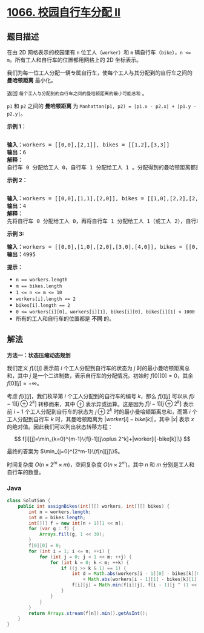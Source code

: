 # [1066. 校园自行车分配 II](https://leetcode.cn/problems/campus-bikes-ii)

## 题目描述

<p>在由 2D 网格表示的校园里有&nbsp;<code>n</code>&nbsp;位工人（<code>worker</code>）和 <code>m</code>&nbsp;辆自行车（<code>bike</code>），<code>n &lt;= m</code>。所有工人和自行车的位置都用网格上的 2D 坐标表示。</p>

<p>我们为每一位工人分配一辆专属自行车，使每个工人与其分配到的自行车之间的 <strong>曼哈顿距离</strong> 最小化。</p>

<p>返回 <code>每个工人与分配到的自行车之间的曼哈顿距离的最小可能总和</code> 。</p>

<p><code>p1</code> 和&nbsp;<code>p2</code>&nbsp;之间的 <strong>曼哈顿距离</strong> 为&nbsp;<code>Manhattan(p1, p2) = |p1.x - p2.x| + |p1.y - p2.y|</code>。</p>

<p><strong>示例 1：</strong></p>

<p><img alt="" src="https://fastly.jsdelivr.net/gh/doocs/leetcode@main/solution/1000-1099/1066.Campus%20Bikes%20II/images/1261_example_1_v2.png" /></p>

<pre>
<strong>输入：</strong>workers = [[0,0],[2,1]], bikes = [[1,2],[3,3]]
<strong>输出：</strong>6
<strong>解释：</strong>
自行车 0 分配给工人 0，自行车 1 分配给工人 1 。分配得到的曼哈顿距离都是 3, 所以输出为 6 。
</pre>

<p><strong>示例 2：</strong></p>

<p><img alt="" src="https://fastly.jsdelivr.net/gh/doocs/leetcode@main/solution/1000-1099/1066.Campus%20Bikes%20II/images/1261_example_2_v2.png" /></p>

<pre>
<strong>输入：</strong>workers = [[0,0],[1,1],[2,0]], bikes = [[1,0],[2,2],[2,1]]
<strong>输出：</strong>4
<strong>解释：</strong>
先将自行车 0 分配给工人 0，再将自行车 1 分配给工人 1（或工人 2），自行车 2 给工人 2（或工人 1）。如此分配使得曼哈顿距离的总和为 4。
</pre>

<p><strong>示例 3:</strong></p>

<pre>
<strong>输入：</strong>workers = [[0,0],[1,0],[2,0],[3,0],[4,0]], bikes = [[0,999],[1,999],[2,999],[3,999],[4,999]]
<strong>输出：</strong>4995
</pre>

<p><strong>提示：</strong></p>

<ul>
	<li><code>n == workers.length</code></li>
	<li><code>m == bikes.length</code></li>
	<li><code>1 &lt;= n &lt;= m &lt;= 10</code></li>
	<li><code>workers[i].length == 2</code></li>
	<li><code>bikes[i].length == 2</code></li>
	<li><code>0 &lt;= workers[i][0], workers[i][1], bikes[i][0], bikes[i][1] &lt; 1000</code></li>
	<li>所有的工人和自行车的位置都是 <strong>不同</strong>&nbsp;的。</li>
</ul>

## 解法

**方法一：状态压缩动态规划**

我们定义 $f[i][j]$ 表示前 $i$ 个工人分配到自行车的状态为 $j$ 时的最小曼哈顿距离总和，其中 $j$ 是一个二进制数，表示自行车的分配情况。初始时 $f[0][0]=0$，其余 $f[0][j]=+\infty$。

考虑 $f[i][j]$，我们枚举第 $i$ 个工人分配到的自行车的编号 $k$，那么 $f[i][j]$ 可以从 $f[i-1][j\oplus 2^k]$ 转移而来，其中 $\oplus$ 表示异或运算。这是因为 $f[i-1][j\oplus 2^k]$ 表示前 $i-1$ 个工人分配到自行车的状态为 $j\oplus 2^k$ 时的最小曼哈顿距离总和，而第 $i$ 个工人分配到自行车 $k$ 时，其曼哈顿距离为 $|worker[i]-bike[k]|$，其中 $|x|$ 表示 $x$ 的绝对值。因此我们可以列出状态转移方程：

$$
f[i][j]=\min_{k=0}^{m-1}\{f[i-1][j\oplus 2^k]+|worker[i]-bike[k]|\}
$$

最终的答案为 $\min_{j=0}^{2^m-1}\{f[n][j]\}$。

时间复杂度 $O(n \times 2^m \times m)$，空间复杂度 $O(n \times 2^m)$。其中 $n$ 和 $m$ 分别是工人和自行车的数量。

### **Java**

```java
class Solution {
    public int assignBikes(int[][] workers, int[][] bikes) {
        int n = workers.length;
        int m = bikes.length;
        int[][] f = new int[n + 1][1 << m];
        for (var g : f) {
            Arrays.fill(g, 1 << 30);
        }
        f[0][0] = 0;
        for (int i = 1; i <= n; ++i) {
            for (int j = 0; j < 1 << m; ++j) {
                for (int k = 0; k < m; ++k) {
                    if ((j >> k & 1) == 1) {
                        int d = Math.abs(workers[i - 1][0] - bikes[k][0])
                            + Math.abs(workers[i - 1][1] - bikes[k][1]);
                        f[i][j] = Math.min(f[i][j], f[i - 1][j ^ (1 << k)] + d);
                    }
                }
            }
        }
        return Arrays.stream(f[n]).min().getAsInt();
    }
}
```
